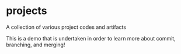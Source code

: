 # projects
A collection of various project codes and artifacts

This is a demo that is undertaken in order to learn more about commit, branching, and merging! 
